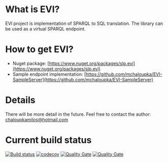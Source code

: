 # What is EVI?
EVI project is implementation of SPARQL to SQL translation. The library can be used as a virtual SPARQL endpoint.

# How to get EVI?

* Nuget package: [https://www.nuget.org/packages/slp.evi](https://www.nuget.org/packages/slp.evi)
* Sample endpoint implementation: [https://github.com/mchaloupka/EVI-SampleServer](https://github.com/mchaloupka/EVI-SampleServer)

# Details

There will be more detail in the future. Feel free to contact the author: chaloupkamilos@hotmail.com

# Current build status
[![Build status](https://ci.appveyor.com/api/projects/status/0occxl9nsbjcmkc2/branch/master?svg=true)](https://ci.appveyor.com/project/mchaloupka/dotnetr2rmlstore/branch/master) 
[![codecov](https://codecov.io/gh/mchaloupka/EVI/branch/master/graph/badge.svg)](https://codecov.io/gh/mchaloupka/EVI)
[![Quality Gate](https://sonarcloud.io/api/badges/measure?key=EVI&metric=lines)](https://sonarcloud.io/dashboard?id=EVI)
[![Quality Gate](https://sonarcloud.io/api/badges/measure?key=EVI&metric=ncloc)](https://sonarcloud.io/dashboard?id=EVI)
